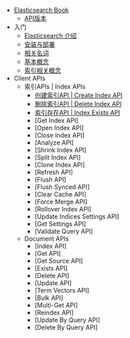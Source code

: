 <!-- docs/_sidebar.md -->

* [Elasticsearch Book](/)
  * [API版本](/version)
* 入门
  * [Elasticsearch 介绍](/notes/es_basic)
  * [安装与部署](/notes/es_setup)
  * [相关名词](/notes/es_noun)
  * [基本概念](/notes/es_contents)
  * [索引相关概念](/notes/index_contents)
* Client APIs
  * 索引APIs | Index APIs
    * [创建索引API | Create Index API](/apis/index/create_index)
    * [删除索引API | Delete Index API](/apis/index/delete_index)
    * [索引存在API | Index Exists API](/apis/index/index_exists)
    * [Get Index API]
    * [Open Index API]
    * [Close Index API]
    * [Analyze API]
    * [Shrink Index API]
    * [Split Index API]
    * [Clone Index API]
    * [Refresh API]
    * [Flush API]
    * [Flush Synced API]
    * [Clear Cache API]
    * [Force Merge API]
    * [Rollover Index API]
    * [Update Indices Settings API]
    * [Get Settings API]
    * [Validate Query API]
  * Document APIs
    * [Index API]
    * [Get API]
    * [Get Source API]
    * [Exists API]
    * [Delete API]
    * [Update API]
    * [Term Vectors API]
    * [Bulk API]
    * [Multi-Get API]
    * [Reindex API]
    * [Update By Query API]
    * [Delete By Query API]
